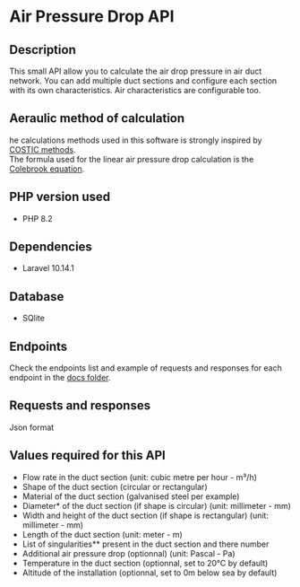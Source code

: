 # Air Pressure Drop API


## Description
This small API allow you to calculate the air drop pressure in air duct network. You can add multiple duct sections and configure each section with its own characteristics. Air characteristics are configurable too.

## Aeraulic method of calculation
he calculations methods used in this software is strongly inspired by [COSTIC methods](https://www.costic.com).  
The formula used for the linear air pressure drop calculation is the [Colebrook equation](https://www.engineeringtoolbox.com/colebrook-equation-d_1031.html).


## PHP version used
* PHP 8.2

## Dependencies
* Laravel 10.14.1

## Database
* SQlite

## Endpoints
Check the endpoints list and example of requests and responses for each endpoint in the [docs folder](/docs/).

## Requests and responses
Json format

## Values required for this API
* Flow rate in the duct section (unit: cubic metre per hour - m³/h)
* Shape of the duct section (circular or rectangular)
* Material of the duct section (galvanised steel per example)
* Diameter* of the duct section (if shape is circular) (unit: millimeter - mm)
* Width and height of the duct section (if shape is rectangular) (unit: millimeter - mm)
* Length of the duct section (unit: meter - m)
* List of singularities** present in the duct section and there number
* Additional air pressure drop (optionnal) (unit: Pascal - Pa)
* Temperature in the duct section (optionnal, set to 20°C by default)
* Altitude of the installation (optionnal, set to 0m below sea by default)

